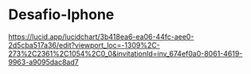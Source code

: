 # Desafio-Iphone

https://lucid.app/lucidchart/3b418ea6-ea06-44fc-aee0-2d5cba517a36/edit?viewport_loc=-1309%2C-273%2C2361%2C1054%2C0_0&invitationId=inv_674ef0a0-8061-4619-9963-a9095dac8ad7
